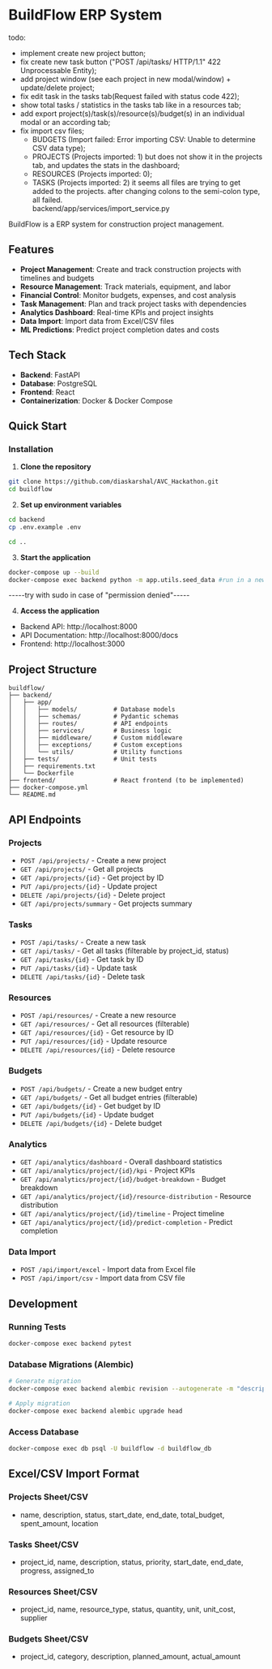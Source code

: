 # BuildFlow ERP System
todo:
- implement create new project button; 
- fix create new task button ("POST /api/tasks/ HTTP/1.1" 422 Unprocessable Entity);
- add project window (see each project in new modal/window) + update/delete project;
- fix edit task in the tasks tab(Request failed with status code 422);
- show total tasks / statistics in the tasks tab like in a resources tab;
- add export project(s)/task(s)/resource(s)/budget(s) in an individual modal or an according tab;
- fix import csv files; 
    - BUDGETS (Import failed: Error importing CSV: Unable to determine CSV data type);
    - PROJECTS (Projects imported: 1) but does not show it in the projects tab, and updates the stats in the dashboard;
    - RESOURCES (Projects imported: 0);
    - TASKS (Projects imported: 2)
it seems all files are trying to get added to the projects. after changing colons to the semi-colon type, all failed.  
backend/app/services/import_service.py

BuildFlow is a ERP system for construction project management.

## Features

- **Project Management**: Create and track construction projects with timelines and budgets
- **Resource Management**: Track materials, equipment, and labor
- **Financial Control**: Monitor budgets, expenses, and cost analysis
- **Task Management**: Plan and track project tasks with dependencies
- **Analytics Dashboard**: Real-time KPIs and project insights
- **Data Import**: Import data from Excel/CSV files
- **ML Predictions**: Predict project completion dates and costs

## Tech Stack

- **Backend**: FastAPI
- **Database**: PostgreSQL
- **Frontend**: React
- **Containerization**: Docker & Docker Compose

## Quick Start

### Installation

1. **Clone the repository**
```bash
git clone https://github.com/diaskarshal/AVC_Hackathon.git
cd buildflow
```

2. **Set up environment variables**
```bash
cd backend
cp .env.example .env

cd ..
```

3. **Start the application**
```bash
docker-compose up --build
docker-compose exec backend python -m app.utils.seed_data #run in a new terminal after the previous line
```
-----try with sudo in case of "permission denied"-----  

4. **Access the application**
- Backend API: http://localhost:8000
- API Documentation: http://localhost:8000/docs
- Frontend: http://localhost:3000

## Project Structure

```
buildflow/
├── backend/
│   ├── app/
│   │   ├── models/          # Database models
│   │   ├── schemas/         # Pydantic schemas
│   │   ├── routes/          # API endpoints
│   │   ├── services/        # Business logic
│   │   ├── middleware/      # Custom middleware
│   │   ├── exceptions/      # Custom exceptions
│   │   └── utils/           # Utility functions
│   ├── tests/               # Unit tests
│   ├── requirements.txt
│   └── Dockerfile
├── frontend/                # React frontend (to be implemented)
├── docker-compose.yml
└── README.md
```

## API Endpoints

### Projects
- `POST /api/projects/` - Create a new project
- `GET /api/projects/` - Get all projects
- `GET /api/projects/{id}` - Get project by ID
- `PUT /api/projects/{id}` - Update project
- `DELETE /api/projects/{id}` - Delete project
- `GET /api/projects/summary` - Get projects summary

### Tasks
- `POST /api/tasks/` - Create a new task
- `GET /api/tasks/` - Get all tasks (filterable by project_id, status)
- `GET /api/tasks/{id}` - Get task by ID
- `PUT /api/tasks/{id}` - Update task
- `DELETE /api/tasks/{id}` - Delete task

### Resources
- `POST /api/resources/` - Create a new resource
- `GET /api/resources/` - Get all resources (filterable)
- `GET /api/resources/{id}` - Get resource by ID
- `PUT /api/resources/{id}` - Update resource
- `DELETE /api/resources/{id}` - Delete resource

### Budgets
- `POST /api/budgets/` - Create a new budget entry
- `GET /api/budgets/` - Get all budget entries (filterable)
- `GET /api/budgets/{id}` - Get budget by ID
- `PUT /api/budgets/{id}` - Update budget
- `DELETE /api/budgets/{id}` - Delete budget

### Analytics
- `GET /api/analytics/dashboard` - Overall dashboard statistics
- `GET /api/analytics/project/{id}/kpi` - Project KPIs
- `GET /api/analytics/project/{id}/budget-breakdown` - Budget breakdown
- `GET /api/analytics/project/{id}/resource-distribution` - Resource distribution
- `GET /api/analytics/project/{id}/timeline` - Project timeline
- `GET /api/analytics/project/{id}/predict-completion` - Predict completion

### Data Import
- `POST /api/import/excel` - Import data from Excel file
- `POST /api/import/csv` - Import data from CSV file

## Development

### Running Tests
```bash
docker-compose exec backend pytest
```

### Database Migrations (Alembic)
```bash
# Generate migration
docker-compose exec backend alembic revision --autogenerate -m "description"

# Apply migration
docker-compose exec backend alembic upgrade head
```

### Access Database
```bash
docker-compose exec db psql -U buildflow -d buildflow_db
```

## Excel/CSV Import Format

### Projects Sheet/CSV
- name, description, status, start_date, end_date, total_budget, spent_amount, location

### Tasks Sheet/CSV
- project_id, name, description, status, priority, start_date, end_date, progress, assigned_to

### Resources Sheet/CSV
- project_id, name, resource_type, status, quantity, unit, unit_cost, supplier

### Budgets Sheet/CSV
- project_id, category, description, planned_amount, actual_amount